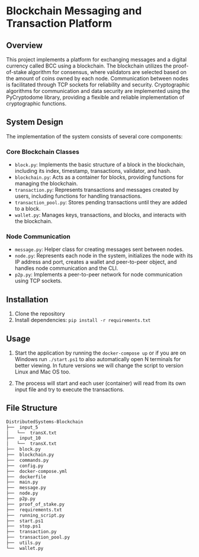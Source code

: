 # Blockchain Messaging and Transaction Platform

## Overview
This project implements a platform for exchanging messages and a digital currency called BCC using a blockchain. The blockchain utilizes the proof-of-stake algorithm for consensus, where validators are selected based on the amount of coins owned by each node. Communication between nodes is facilitated through TCP sockets for reliability and security. Cryptographic algorithms for communication and data security are implemented using the PyCryptodome library, providing a flexible and reliable implementation of cryptographic functions.

## System Design
The implementation of the system consists of several core components:

### Core Blockchain Classes
- `block.py`: Implements the basic structure of a block in the blockchain, including its index, timestamp, transactions, validator, and hash.
- `blockchain.py`: Acts as a container for blocks, providing functions for managing the blockchain.
- `transaction.py`: Represents transactions and messages created by users, including functions for handling transactions.
- `transaction_pool.py`: Stores pending transactions until they are added to a block.
- `wallet.py`: Manages keys, transactions, and blocks, and interacts with the blockchain.

### Node Communication
- `message.py`: Helper class for creating messages sent between nodes.
- `node.py`: Represents each node in the system, initializes the node with its IP address and port, creates a wallet and peer-to-peer object, and handles node communication and the CLI.
- `p2p.py`: Implements a peer-to-peer network for node communication using TCP sockets.

## Installation
1. Clone the repository
2. Install dependencies: `pip install -r requirements.txt`

## Usage
1. Start the application by running the `docker-compose up` or if you are on Windows run `./start.ps1` to also automatically open N terminals for better viewing. In future versions we will change the script to version Linux and Mac OS too.
   
2. The process will start and each user (container) will read from its own input file and try to execute the transactions.

## File Structure

```bash
DistributedSystems-Blockchain
├──  input_5
│   └──  transX.txt
├──  input_10
│   └──  transX.txt
├──  block.py
├──  blockchain.py
├──  commands.py
├──  config.py
├──  docker-compose.yml
├──  dockerfile
├──  main.py
├──  message.py
├──  node.py
├──  p2p.py
├──  proof_of_stake.py
├──  requirements.txt
├──  running_script.py
├──  start.ps1
├──  stop.ps1
├──  transaction.py
├──  transaction_pool.py
├──  utils.py
└──  wallet.py
